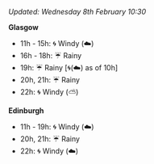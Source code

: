 *Updated: Wednesday 8th February 10:30*

**Glasgow**

* 11h - 15h: :cyclone: Windy (:cloud:)
* 16h - 18h: :umbrella: Rainy
* 19h: :umbrella: Rainy [:cyclone:(:cloud:) as of 10h]
* 20h, 21h: :umbrella: Rainy
* 22h: :cyclone: Windy (:partly_sunny:)

**Edinburgh**

* 11h - 19h: :cyclone: Windy (:cloud:)
* 20h, 21h: :umbrella: Rainy
* 22h: :cyclone: Windy (:cloud:)
